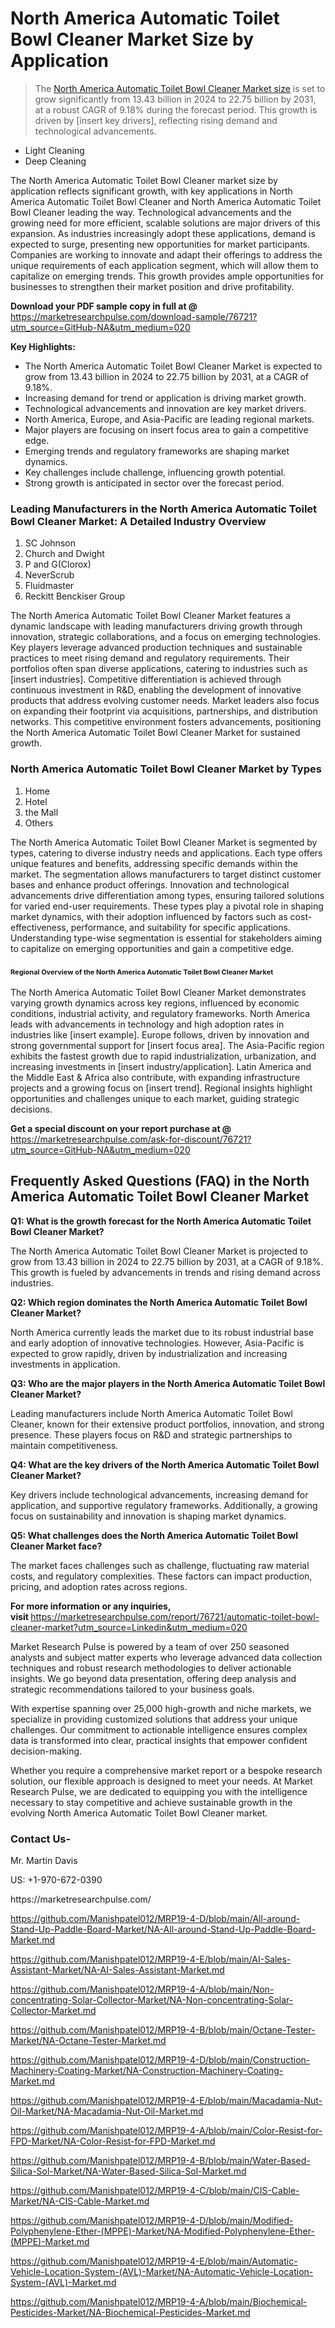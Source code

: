 <h1>North America Automatic Toilet Bowl Cleaner Market&nbsp;Size by Application</h1><blockquote><p>The <a href="https://marketresearchpulse.com/download-sample/76721?utm_source=GitHub-NA&amp;utm_medium=020">North America Automatic Toilet Bowl Cleaner Market size</a> is set to grow significantly from 13.43 billion in 2024 to 22.75 billion by 2031, at a robust CAGR of 9.18% during the forecast period. This growth is driven by [insert key drivers], reflecting rising demand and technological advancements.</p></blockquote><ul><li>Light Cleaning<li> Deep Cleaning</li></ul><p>The North America Automatic Toilet Bowl Cleaner market size by application reflects significant growth, with key applications in North America Automatic Toilet Bowl Cleaner and North America Automatic Toilet Bowl Cleaner leading the way. Technological advancements and the growing need for more efficient, scalable solutions are major drivers of this expansion. As industries increasingly adopt these applications, demand is expected to surge, presenting new opportunities for market participants. Companies are working to innovate and adapt their offerings to address the unique requirements of each application segment, which will allow them to capitalize on emerging trends. This growth provides ample opportunities for businesses to strengthen their market position and drive profitability.</p><p><strong>Download your PDF sample copy in full at @ </strong><a href="https://marketresearchpulse.com/download-sample/76721?utm_source=GitHub-NA&amp;utm_medium=020">https://marketresearchpulse.com/download-sample/76721?utm_source=GitHub-NA&amp;utm_medium=020</a></p><p><strong>Key Highlights: </strong></p><ul><li>The North America Automatic Toilet Bowl Cleaner Market is expected to grow from 13.43 billion in 2024 to 22.75 billion by 2031, at a CAGR of 9.18%.</li><li>Increasing demand for trend or application is driving market growth.</li><li>Technological advancements and innovation are key market drivers.</li><li>North America, Europe, and Asia-Pacific are leading regional markets.</li><li>Major players are focusing on insert focus area to gain a competitive edge.</li><li>Emerging trends and regulatory frameworks are shaping market dynamics.</li><li>Key challenges include challenge, influencing growth potential.</li><li>Strong growth is anticipated in sector over the forecast period.</li></ul><h3>Leading Manufacturers in the North America Automatic Toilet Bowl Cleaner Market: A Detailed Industry Overview</h3><ol><li>SC Johnson</li><li>Church and Dwight</li><li>P and G(Clorox)</li><li>NeverScrub</li><li>Fluidmaster</li><li>Reckitt Benckiser Group</li></ol><div class="flex max-w-full flex-col flex-grow"><div class="min-h-8 text-message flex w-full flex-col items-end gap-2 whitespace-normal break-words [.text-message+&amp;]:mt-5" dir="auto" data-message-author-role="assistant" data-message-id="fd8432e4-4910-450d-b182-61b7bfb0a01f" data-message-model-slug="gpt-4o"><div class="flex w-full flex-col gap-1 empty:hidden first:pt-[3px]"><div class="markdown prose w-full break-words dark:prose-invert light"><p>The North America Automatic Toilet Bowl Cleaner Market features a dynamic landscape with leading manufacturers driving growth through innovation, strategic collaborations, and a focus on emerging technologies. Key players leverage advanced production techniques and sustainable practices to meet rising demand and regulatory requirements. Their portfolios often span diverse applications, catering to industries such as [insert industries]. Competitive differentiation is achieved through continuous investment in R&amp;D, enabling the development of innovative products that address evolving customer needs. Market leaders also focus on expanding their footprint via acquisitions, partnerships, and distribution networks. This competitive environment fosters advancements, positioning the North America Automatic Toilet Bowl Cleaner Market for sustained growth.</p></div></div></div></div><h3>North America Automatic Toilet Bowl Cleaner Market by Types</h3><ol><li>Home<li> Hotel<li> the Mall<li> Others</li></ol><div class="flex max-w-full flex-col flex-grow"><div class="min-h-8 text-message flex w-full flex-col items-end gap-2 whitespace-normal break-words [.text-message+&amp;]:mt-5" dir="auto" data-message-author-role="assistant" data-message-id="084470be-0bb7-4664-bddf-5156b4f41249" data-message-model-slug="gpt-4o-mini"><div class="flex w-full flex-col gap-1 empty:hidden first:pt-[3px]"><div class="markdown prose w-full break-words dark:prose-invert light"><p>The North America Automatic Toilet Bowl Cleaner Market is segmented by types, catering to diverse industry needs and applications. Each type offers unique features and benefits, addressing specific demands within the market. The segmentation allows manufacturers to target distinct customer bases and enhance product offerings. Innovation and technological advancements drive differentiation among types, ensuring tailored solutions for varied end-user requirements. These types play a pivotal role in shaping market dynamics, with their adoption influenced by factors such as cost-effectiveness, performance, and suitability for specific applications. Understanding type-wise segmentation is essential for stakeholders aiming to capitalize on emerging opportunities and gain a competitive edge.</p></div></div></div></div><h3><span style="font-size: 11px;">Regional Overview of the North America Automatic Toilet Bowl Cleaner Market</span></h3><div class="flex max-w-full flex-col flex-grow"><div class="min-h-8 text-message flex w-full flex-col items-end gap-2 whitespace-normal break-words [.text-message+&amp;]:mt-5" dir="auto" data-message-author-role="assistant" data-message-id="e9038762-ce64-4e30-91c9-9bd413514231" data-message-model-slug="gpt-4o-mini"><div class="flex w-full flex-col gap-1 empty:hidden first:pt-[3px]"><div class="markdown prose w-full break-words dark:prose-invert light"><p>The North America Automatic Toilet Bowl Cleaner Market demonstrates varying growth dynamics across key regions, influenced by economic conditions, industrial activity, and regulatory frameworks. North America leads with advancements in technology and high adoption rates in industries like [insert example]. Europe follows, driven by innovation and strong governmental support for [insert focus area]. The Asia-Pacific region exhibits the fastest growth due to rapid industrialization, urbanization, and increasing investments in [insert industry/application]. Latin America and the Middle East &amp; Africa also contribute, with expanding infrastructure projects and a growing focus on [insert trend]. Regional insights highlight opportunities and challenges unique to each market, guiding strategic decisions.</p></div></div></div></div><p><strong>Get a special discount on your report purchase at @ </strong><a href="https://marketresearchpulse.com/ask-for-discount/76721?utm_source=GitHub-NA&amp;utm_medium=020">https://marketresearchpulse.com/ask-for-discount/76721?utm_source=GitHub-NA&amp;utm_medium=020</a></p><h2>Frequently Asked Questions (FAQ) in the North America Automatic Toilet Bowl Cleaner Market</h2><p><strong>Q1: What is the growth forecast for the North America Automatic Toilet Bowl Cleaner Market?</strong></p><p>The North America Automatic Toilet Bowl Cleaner Market is projected to grow from 13.43 billion in 2024 to 22.75 billion by 2031, at a CAGR of 9.18%. This growth is fueled by advancements in trends and rising demand across industries.</p><p><strong>Q2: Which region dominates the North America Automatic Toilet Bowl Cleaner Market?</strong></p><p>North America currently leads the market due to its robust industrial base and early adoption of innovative technologies. However, Asia-Pacific is expected to grow rapidly, driven by industrialization and increasing investments in application.</p><p><strong>Q3: Who are the major players in the North America Automatic Toilet Bowl Cleaner Market?</strong></p><p>Leading manufacturers include North America Automatic Toilet Bowl Cleaner, known for their extensive product portfolios, innovation, and strong presence. These players focus on R&amp;D and strategic partnerships to maintain competitiveness.</p><p><strong>Q4: What are the key drivers of the North America Automatic Toilet Bowl Cleaner Market?</strong></p><p>Key drivers include technological advancements, increasing demand for application, and supportive regulatory frameworks. Additionally, a growing focus on sustainability and innovation is shaping market dynamics.</p><p><strong>Q5: What challenges does the North America Automatic Toilet Bowl Cleaner Market face?</strong></p><p>The market faces challenges such as challenge, fluctuating raw material costs, and regulatory complexities. These factors can impact production, pricing, and adoption rates across regions.</p><p><strong>For more information or any inquiries, visit&nbsp;</strong><a href="https://marketresearchpulse.com/report/76721/automatic-toilet-bowl-cleaner-market?utm_source=Linkedin&utm_medium=020">https://marketresearchpulse.com/report/76721/automatic-toilet-bowl-cleaner-market?utm_source=Linkedin&utm_medium=020</a></p><p>Market Research Pulse is powered by a team of over 250 seasoned analysts and subject matter experts who leverage advanced data collection techniques and robust research methodologies to deliver actionable insights. We go beyond data presentation, offering deep analysis and strategic recommendations tailored to your business goals.</p><p>With expertise spanning over 25,000 high-growth and niche markets, we specialize in providing customized solutions that address your unique challenges. Our commitment to actionable intelligence ensures complex data is transformed into clear, practical insights that empower confident decision-making.</p><p>Whether you require a comprehensive market report or a bespoke research solution, our flexible approach is designed to meet your needs. At Market Research Pulse, we are dedicated to equipping you with the intelligence necessary to stay competitive and achieve sustainable growth in the evolving North America Automatic Toilet Bowl Cleaner market.</p><h3><strong>Contact Us-</strong></h3><p>Mr. Martin Davis</p><p>US: +1-970-672-0390</p><p>https://marketresearchpulse.com/</p><p><a href="https://github.com/Manishpatel012/MRP19-4-D/blob/main/All-around-Stand-Up-Paddle-Board-Market/NA-All-around-Stand-Up-Paddle-Board-Market.md">https://github.com/Manishpatel012/MRP19-4-D/blob/main/All-around-Stand-Up-Paddle-Board-Market/NA-All-around-Stand-Up-Paddle-Board-Market.md</a></p><p><a href="https://github.com/Manishpatel012/MRP19-4-E/blob/main/AI-Sales-Assistant-Market/NA-AI-Sales-Assistant-Market.md">https://github.com/Manishpatel012/MRP19-4-E/blob/main/AI-Sales-Assistant-Market/NA-AI-Sales-Assistant-Market.md</a></p><p><a href="https://github.com/Manishpatel012/MRP19-4-A/blob/main/Non-concentrating-Solar-Collector-Market/NA-Non-concentrating-Solar-Collector-Market.md">https://github.com/Manishpatel012/MRP19-4-A/blob/main/Non-concentrating-Solar-Collector-Market/NA-Non-concentrating-Solar-Collector-Market.md</a></p><p><a href="https://github.com/Manishpatel012/MRP19-4-B/blob/main/Octane-Tester-Market/NA-Octane-Tester-Market.md">https://github.com/Manishpatel012/MRP19-4-B/blob/main/Octane-Tester-Market/NA-Octane-Tester-Market.md</a></p><p><a href="https://github.com/Manishpatel012/MRP19-4-D/blob/main/Construction-Machinery-Coating-Market/NA-Construction-Machinery-Coating-Market.md">https://github.com/Manishpatel012/MRP19-4-D/blob/main/Construction-Machinery-Coating-Market/NA-Construction-Machinery-Coating-Market.md</a></p><p><a href="https://github.com/Manishpatel012/MRP19-4-E/blob/main/Macadamia-Nut-Oil-Market/NA-Macadamia-Nut-Oil-Market.md">https://github.com/Manishpatel012/MRP19-4-E/blob/main/Macadamia-Nut-Oil-Market/NA-Macadamia-Nut-Oil-Market.md</a></p><p><a href="https://github.com/Manishpatel012/MRP19-4-A/blob/main/Color-Resist-for-FPD-Market/NA-Color-Resist-for-FPD-Market.md">https://github.com/Manishpatel012/MRP19-4-A/blob/main/Color-Resist-for-FPD-Market/NA-Color-Resist-for-FPD-Market.md</a></p><p><a href="https://github.com/Manishpatel012/MRP19-4-B/blob/main/Water-Based-Silica-Sol-Market/NA-Water-Based-Silica-Sol-Market.md">https://github.com/Manishpatel012/MRP19-4-B/blob/main/Water-Based-Silica-Sol-Market/NA-Water-Based-Silica-Sol-Market.md</a></p><p><a href="https://github.com/Manishpatel012/MRP19-4-C/blob/main/CIS-Cable-Market/NA-CIS-Cable-Market.md">https://github.com/Manishpatel012/MRP19-4-C/blob/main/CIS-Cable-Market/NA-CIS-Cable-Market.md</a></p><p><a href="https://github.com/Manishpatel012/MRP19-4-D/blob/main/Modified-Polyphenylene-Ether-(MPPE)-Market/NA-Modified-Polyphenylene-Ether-(MPPE)-Market.md">https://github.com/Manishpatel012/MRP19-4-D/blob/main/Modified-Polyphenylene-Ether-(MPPE)-Market/NA-Modified-Polyphenylene-Ether-(MPPE)-Market.md</a></p><p><a href="https://github.com/Manishpatel012/MRP19-4-E/blob/main/Automatic-Vehicle-Location-System-(AVL)-Market/NA-Automatic-Vehicle-Location-System-(AVL)-Market.md">https://github.com/Manishpatel012/MRP19-4-E/blob/main/Automatic-Vehicle-Location-System-(AVL)-Market/NA-Automatic-Vehicle-Location-System-(AVL)-Market.md</a></p><p><a href="https://github.com/Manishpatel012/MRP19-4-A/blob/main/Biochemical-Pesticides-Market/NA-Biochemical-Pesticides-Market.md">https://github.com/Manishpatel012/MRP19-4-A/blob/main/Biochemical-Pesticides-Market/NA-Biochemical-Pesticides-Market.md</a></p>
